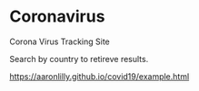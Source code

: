 # Coronavirus
 Corona Virus Tracking Site
 
Search by country to retireve results.

https://aaronlilly.github.io/covid19/example.html



